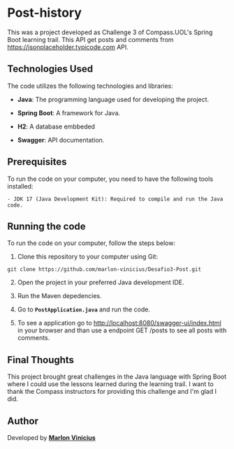 # Post-history

This was a project developed as Challenge 3 of Compass.UOL's Spring Boot learning trail. This API get posts and comments from https://jsonplaceholder.typicode.com API.

## Technologies Used

The code utilizes the following technologies and libraries:

- **Java**: The programming language used for developing the project.

- **Spring Boot**: A framework for Java.

- **H2**: A database embbeded

- **Swagger**: API documentation.


## Prerequisites

To run the code on your computer, you need to have the following tools installed:
```
- JDK 17 (Java Development Kit): Required to compile and run the Java code.
```

## Running the code

To run the code on your computer, follow the steps below:

1. Clone this repository to your computer using Git:
```
git clone https://github.com/marlon-vinicius/Desafio3-Post.git
```
2. Open the project in your preferred Java development IDE.

3. Run the Maven depedencies.

4. Go to **`PostApplication.java`** and run the code.

5. To see a application go to [http://localhost:8080/swagger-ui/index.html](http://localhost:8080/swagger-ui/index.html) in your browser and than use a endpoint GET /posts to see all posts with comments. 

## Final Thoughts

This project brought great challenges in the Java language with Spring Boot where I could use the lessons learned during the learning trail. I want to thank the Compass instructors for providing this challenge and I'm glad I did.

## Author

Developed by [**Marlon Vinicius**](https://www.linkedin.com/in/marlon-vinicius-souza-30417a195/)
